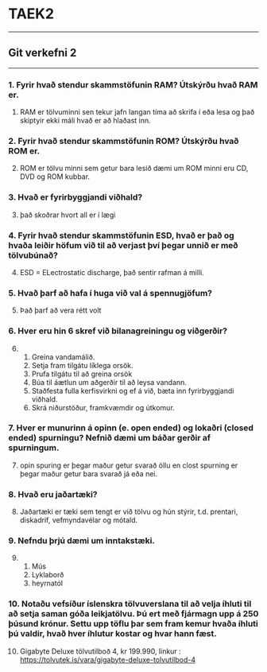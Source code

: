 # TAEK2
___
## Git verkefni 2
___
### 1. Fyrir hvað stendur skammstöfunin RAM? Útskýrðu hvað RAM er.
1. RAM er tölvuminni sen tekur jafn langan tíma að skrifa í eða lesa og það skiptyir ekki máli hvað er að hlaðast inn.
### 2. Fyrir hvað stendur skammstöfunin ROM? Útskýrðu hvað ROM er.
2. ROM er tölvu minni sem getur bara lesið dæmi um ROM minni eru CD, DVD og ROM kubbar.
### 3. Hvað er fyrirbyggjandi viðhald?
3. það skoðrar hvort all er í lægi
### 4. Fyrir hvað stendur skammstöfunin ESD, hvað er það og hvaða leiðir höfum við til að verjast því þegar unnið er með tölvubúnað?
4. ESD = ELectrostatic discharge, það sentir rafman á milli.
### 5. Hvað þarf að hafa í huga við val á spennugjöfum?
5. Það þarf að vera rétt volt
### 6. Hver eru hin 6 skref við bilanagreiningu og viðgerðir?
6.  1. Greina vandamálið.
    2. Setja fram tilgátu líklega orsök.
    3. Prufa tilgátu til að greina orsök
    4. Búa til áætlun um aðgerðir til að leysa vandann.
    5. Staðfesta fulla kerfisvirkni og ef á við, bæta inn fyrirbyggjandi viðhald.
    6. Skrá niðurstöður, framkvæmdir og útkomur.
### 7. Hver er munurinn á opinn (e. open ended) og lokaðri (closed ended) spurningu? Nefnið dæmi um báðar gerðir af spurningum.
7. opin spuring er þegar maður getur svarað öllu en clost spurning er þegar maður getur bara svarað já eða nei.
### 8. Hvað eru jaðartæki?
8. Jaðartæki er tæki sem tengt er við tölvu og hún stýrir, t.d. prentari, diskadrif, vefmyndavélar og mótald.
### 9. Nefndu þrjú dæmi um inntakstæki.
9. 	1. Mús
   	2. Lyklaborð
	3. heyrnatól
### 10. Notaðu vefsíður íslenskra tölvuverslana til að velja íhluti til að setja saman góða leikjatölvu. Þú ert með fjármagn upp á 250 þúsund krónur. Settu upp töflu þar sem fram kemur hvaða íhluti þú valdir, hvað hver íhlutur kostar og hvar hann fæst.
10. Gigabyte Deluxe tölvutilboð 4, kr 199.990, linkur : https://tolvutek.is/vara/gigabyte-deluxe-tolvutilbod-4